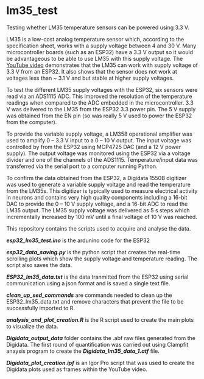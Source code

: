 # lm35_test
Testing whether LM35 temperature sensors can be powered using 3.3 V.

LM35 is a low-cost analog temperature sensor which, according to the specification sheet, works with a supply voltage between 4 and 30 V. Many microcontroller boards (such as an ESP32) have a 3.3 V output so it would be advantageous to be able to use LM35 with this supply voltage. 
The [YouTube video](https://youtu.be/ar3s9zYWvNs) demonstrates that the LM35 can work with supply voltage of 3.3 V from an ESP32. It also shows that the sensor does not work at voltages less than ~ 3.1 V and but stable at higher supply voltages. 

To test the different LM35 supply voltages with the ESP32, six sensors were read via an ADS1115 ADC. This improved the resolution of the temperature readings when compared to the ADC embedded in the microcontroller. 3.3 V was delivered to the LM35 from the ESP32 3.3 power pin.  The 5 V supply was obtained from the EN pin (so was really 5 V used to power the ESP32 from the computer).

To provide the variable supply voltage, a LM358 operational amplifier was used to amplify 0 – 3.3 V input to a 0 – 10 V output. The input voltage was controlled by from the ESP32 using MCP4725 DAC (and a 12 V power supply). The output voltage was monitored using the ESP32 via a voltage divider and one of the channels of the ADS1115. Temperature/input data was transferred via the serial port to a computer running Python.

To confirm the data obtained from the ESP32, a Digidata 1550B digitizer was used to generate a variable supply voltage and read the temperature from the LM35s. This digitizer is typically used to measure electrical activity in neurons and contains very high quality components including a 16-bit DAC to provide the 0 – 10 V supply voltage, and a 16-bit ADC to read the LM35 output. The LM35 supply voltage was delivered as 5 s steps which incrementally increased by 100 mV until a final voltage of 10 V was reached. 

This repository contains the scripts used to acquire and analyse the data.

***esp32_lm35_test.ino*** is the ardunino code for the ESP32

***esp32_data_saving.py*** is the python script that creates the real-time scrolling plots which show the supply voltage and temperature reading. The script also saves the data.

 ***ESP32_lm35_data.txt*** is the data tranmitted from the ESP32 using serial communication using a json format and is saved a single text file.
 
 ***clean_up_sed_commands*** are commands needed to clean up the ESP32_lm35_data.txt and remove characters that prevent the file to be successfully imported to R. 
 
 ***analysis_and_plot_creation.R*** is the R script used to create the main plots to visualize the data.
 
 ***Digidata_output_data*** folder contains the .abf raw files generated from the Digidata. The first round of quantification was carried out using Clampfit anaysis program to create the ***Digidata_lm35_data_1.atf*** file.
 
 ***Digidata_plot_creation.ipf*** is an Igor Pro script that was used to create the Digidata plots used as frames within the YouTube video. 




